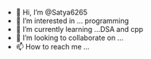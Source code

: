 - 👋 Hi, I’m @Satya6265
- 👀 I’m interested in ... programming
- 🌱 I’m currently learning ...DSA and cpp
- 💞️ I’m looking to collaborate on ...
- 📫 How to reach me ...

<!---
Satya6265/Satya6265 is a ✨ special ✨ repository because its `README.md` (this file) appears on your GitHub profile.
You can click the Preview link to take a look at your changes.
--->
